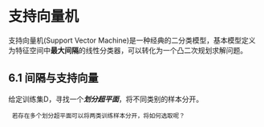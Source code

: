# 支持向量机

支持向量机(Support Vector Machine)是一种经典的二分类模型，基本模型定义为特征空间中**最大间隔**的线性分类器，可以转化为一个凸二次规划求解问题。

## 6.1 间隔与支持向量

给定训练集D，寻找一个***划分超平面***，将不同类别的样本分开。   
                       
     若存在多个划分超平面可以将两类训练样本分开，将如何选取呢？
